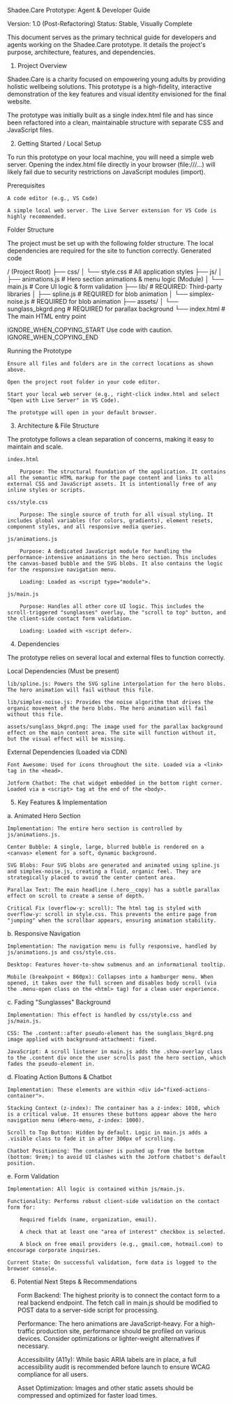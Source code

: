 Shadee.Care Prototype: Agent & Developer Guide

Version: 1.0 (Post-Refactoring)
Status: Stable, Visually Complete

This document serves as the primary technical guide for developers and agents working on the Shadee.Care prototype. It details the project's purpose, architecture, features, and dependencies.

1. Project Overview

Shadee.Care is a charity focused on empowering young adults by providing holistic wellbeing solutions. This prototype is a high-fidelity, interactive demonstration of the key features and visual identity envisioned for the final website.

The prototype was initially built as a single index.html file and has since been refactored into a clean, maintainable structure with separate CSS and JavaScript files.

2. Getting Started / Local Setup

To run this prototype on your local machine, you will need a simple web server. Opening the index.html file directly in your browser (file:///...) will likely fail due to security restrictions on JavaScript modules (import).

Prerequisites

    A code editor (e.g., VS Code)

    A simple local web server. The Live Server extension for VS Code is highly recommended.

Folder Structure

The project must be set up with the following folder structure. The local dependencies are required for the site to function correctly.
Generated code

      
/ (Project Root)
├── css/
│   └── style.css              # All application styles
├── js/
│   ├── animations.js          # Hero section animations & menu logic (Module)
│   └── main.js                # Core UI logic & form validation
├── lib/                       # REQUIRED: Third-party libraries
│   ├── spline.js              # REQUIRED for blob animation
│   └── simplex-noise.js       # REQUIRED for blob animation
├── assets/
│   └── sunglass_bkgrd.png     # REQUIRED for parallax background
└── index.html                 # The main HTML entry point

    

IGNORE_WHEN_COPYING_START
Use code with caution.
IGNORE_WHEN_COPYING_END

Running the Prototype

    Ensure all files and folders are in the correct locations as shown above.

    Open the project root folder in your code editor.

    Start your local web server (e.g., right-click index.html and select "Open with Live Server" in VS Code).

    The prototype will open in your default browser.

3. Architecture & File Structure

The prototype follows a clean separation of concerns, making it easy to maintain and scale.

    index.html

        Purpose: The structural foundation of the application. It contains all the semantic HTML markup for the page content and links to all external CSS and JavaScript assets. It is intentionally free of any inline styles or scripts.

    css/style.css

        Purpose: The single source of truth for all visual styling. It includes global variables (for colors, gradients), element resets, component styles, and all responsive media queries.

    js/animations.js

        Purpose: A dedicated JavaScript module for handling the performance-intensive animations in the hero section. This includes the canvas-based bubble and the SVG blobs. It also contains the logic for the responsive navigation menu.

        Loading: Loaded as <script type="module">.

    js/main.js

        Purpose: Handles all other core UI logic. This includes the scroll-triggered "sunglasses" overlay, the "scroll to top" button, and the client-side contact form validation.

        Loading: Loaded with <script defer>.

4. Dependencies

The prototype relies on several local and external files to function correctly.

Local Dependencies (Must be present)

    lib/spline.js: Powers the SVG spline interpolation for the hero blobs. The hero animation will fail without this file.

    lib/simplex-noise.js: Provides the noise algorithm that drives the organic movement of the hero blobs. The hero animation will fail without this file.

    assets/sunglass_bkgrd.png: The image used for the parallax background effect on the main content area. The site will function without it, but the visual effect will be missing.

External Dependencies (Loaded via CDN)

    Font Awesome: Used for icons throughout the site. Loaded via a <link> tag in the <head>.

    Jotform Chatbot: The chat widget embedded in the bottom right corner. Loaded via a <script> tag at the end of the <body>.

5. Key Features & Implementation

a. Animated Hero Section

    Implementation: The entire hero section is controlled by js/animations.js.

    Center Bubble: A single, large, blurred bubble is rendered on a <canvas> element for a soft, dynamic background.

    SVG Blobs: Four SVG blobs are generated and animated using spline.js and simplex-noise.js, creating a fluid, organic feel. They are strategically placed to avoid the center content area.

    Parallax Text: The main headline (.hero__copy) has a subtle parallax effect on scroll to create a sense of depth.

    Critical Fix (overflow-y: scroll): The html tag is styled with overflow-y: scroll in style.css. This prevents the entire page from "jumping" when the scrollbar appears, ensuring animation stability.

b. Responsive Navigation

    Implementation: The navigation menu is fully responsive, handled by js/animations.js and css/style.css.

    Desktop: Features hover-to-show submenus and an informational tooltip.

    Mobile (breakpoint < 860px): Collapses into a hamburger menu. When opened, it takes over the full screen and disables body scroll (via the .menu-open class on the <html> tag) for a clean user experience.

c. Fading "Sunglasses" Background

    Implementation: This effect is handled by css/style.css and js/main.js.

    CSS: The .content::after pseudo-element has the sunglass_bkgrd.png image applied with background-attachment: fixed.

    JavaScript: A scroll listener in main.js adds the .show-overlay class to the .content div once the user scrolls past the hero section, which fades the pseudo-element in.

d. Floating Action Buttons & Chatbot

    Implementation: These elements are within <div id="fixed-actions-container">.

    Stacking Context (z-index): The container has a z-index: 1010, which is a critical value. It ensures these buttons appear above the hero navigation menu (#hero-menu, z-index: 1000).

    Scroll to Top Button: Hidden by default. Logic in main.js adds a .visible class to fade it in after 300px of scrolling.

    Chatbot Positioning: The container is pushed up from the bottom (bottom: 9rem;) to avoid UI clashes with the Jotform chatbot's default position.

e. Form Validation

    Implementation: All logic is contained within js/main.js.

    Functionality: Performs robust client-side validation on the contact form for:

        Required fields (name, organization, email).

        A check that at least one "area of interest" checkbox is selected.

        A block on free email providers (e.g., gmail.com, hotmail.com) to encourage corporate inquiries.

    Current State: On successful validation, form data is logged to the browser console.

6. Potential Next Steps & Recommendations

    Form Backend: The highest priority is to connect the contact form to a real backend endpoint. The fetch call in main.js should be modified to POST data to a server-side script for processing.

    Performance: The hero animations are JavaScript-heavy. For a high-traffic production site, performance should be profiled on various devices. Consider optimizations or lighter-weight alternatives if necessary.

    Accessibility (A11y): While basic ARIA labels are in place, a full accessibility audit is recommended before launch to ensure WCAG compliance for all users.

    Asset Optimization: Images and other static assets should be compressed and optimized for faster load times.